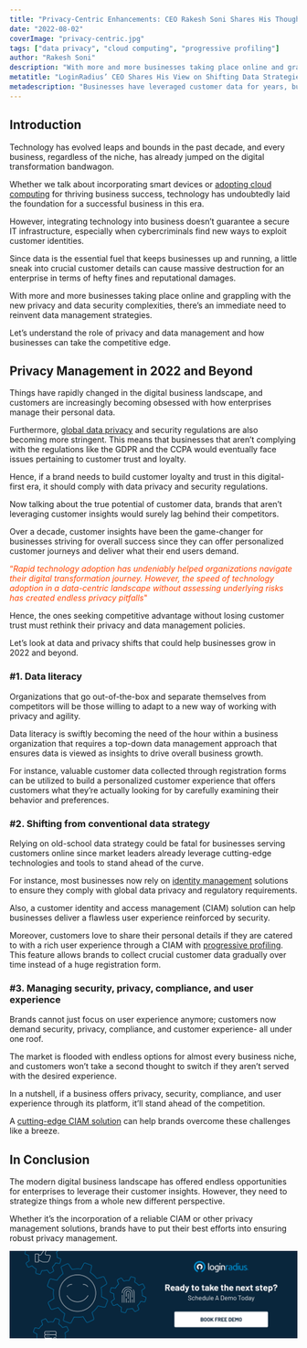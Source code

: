 ```yaml
---
title: "Privacy-Centric Enhancements: CEO Rakesh Soni Shares His Thoughts on Shifting Data Strategies"
date: "2022-08-02"
coverImage: "privacy-centric.jpg"
tags: ["data privacy", "cloud computing", "progressive profiling"]
author: "Rakesh Soni"
description: "With more and more businesses taking place online and grappling with the new privacy and data security complexities, there’s an immediate need to reinvent data management strategies. Let’s understand the role of privacy and data management and how businesses can take the competitive edge."
metatitle: "LoginRadius’ CEO Shares His View on Shifting Data Strategies"
metadescription: "Businesses have leveraged customer data for years, but they need to consider utilizing valuable insights. Read on to know more about data privacy strategies."
---
```



## Introduction

Technology has evolved leaps and bounds in the past decade, and every business, regardless of the niche, has already jumped on the digital transformation bandwagon. 

Whether we talk about incorporating smart devices or [adopting cloud computing](https://www.loginradius.com/blog/identity/what-is-cloud-computing/) for thriving business success, technology has undoubtedly laid the foundation for a successful business in this era. 

However, integrating technology into business doesn’t guarantee a secure IT infrastructure, especially when cybercriminals find new ways to exploit customer identities. 

Since data is the essential fuel that keeps businesses up and running, a little sneak into crucial customer details can cause massive destruction for an enterprise in terms of hefty fines and reputational damages. 

With more and more businesses taking place online and grappling with the new privacy and data security complexities, there’s an immediate need to reinvent data management strategies. 

Let’s understand the role of privacy and data management and how businesses can take the competitive edge. 


## Privacy Management in 2022 and Beyond

Things have rapidly changed in the digital business landscape, and customers are increasingly becoming obsessed with how enterprises manage their personal data. 

Furthermore, [global data privacy](https://www.loginradius.com/customer-privacy/) and security regulations are also becoming more stringent. This means that businesses that aren’t complying with the regulations like the GDPR and the CCPA would eventually face issues pertaining to customer trust and loyalty. 

Hence, if a brand needs to build customer loyalty and trust in this digital-first era, it should comply with data privacy and security regulations. 

Now talking about the true potential of customer data, brands that aren’t leveraging customer insights would surely lag behind their competitors. 

Over a decade, customer insights have been the game-changer for businesses striving for overall success since they can offer personalized customer journeys and deliver what their end users demand. 

<span style="color: #FF4500">“_Rapid technology adoption has undeniably helped organizations navigate their digital transformation journey. However, the speed of technology adoption in a data-centric landscape without assessing underlying risks has created endless privacy pitfalls_"


Hence, the ones seeking competitive advantage without losing customer trust must rethink their privacy and data management policies. 

Let’s look at data and privacy shifts that could help businesses grow in 2022 and beyond. 


### #1. Data literacy 

Organizations that go out-of-the-box and separate themselves from competitors will be those willing to adapt to a new way of working with privacy and agility. 

Data literacy is swiftly becoming the need of the hour within a business organization that requires a top-down data management approach that ensures data is viewed as insights to drive overall business growth. 

For instance, valuable customer data collected through registration forms can be utilized to build a personalized customer experience that offers customers what they’re actually looking for by carefully examining their behavior and preferences. 


### #2. Shifting from conventional data strategy 

Relying on old-school data strategy could be fatal for businesses serving customers online since market leaders already leverage cutting-edge technologies and tools to stand ahead of the curve. 

For instance, most businesses now rely on [identity management](https://www.loginradius.com/blog/identity/digital-identity-management/) solutions to ensure they comply with global data privacy and regulatory requirements. 

Also, a customer identity and access management (CIAM) solution can help businesses deliver a flawless user experience reinforced by security. 

Moreover, customers love to share their personal details if they are catered to with a rich user experience through a CIAM with [progressive profiling](https://www.loginradius.com/progressive-profiling/). This feature allows brands to collect crucial customer data gradually over time instead of a huge registration form. 


### #3. Managing security, privacy, compliance, and user experience

Brands cannot just focus on user experience anymore; customers now demand security, privacy, compliance, and customer experience- all under one roof. 

The market is flooded with endless options for almost every business niche, and customers won’t take a second thought to switch if they aren’t served with the desired experience. 

In a nutshell, if a business offers privacy, security, compliance, and user experience through its platform, it’ll stand ahead of the competition. 

A [cutting-edge CIAM solution](https://www.loginradius.com/) can help brands overcome these challenges like a breeze. 


## In Conclusion

The modern digital business landscape has offered endless opportunities for enterprises to leverage their customer insights. However, they need to strategize things from a whole new different perspective. 

Whether it’s the incorporation of a reliable CIAM or other privacy management solutions, brands have to put their best efforts into ensuring robust privacy management. 

[![LoginRadius Book a Demo](../../assets/book-a-demo-loginradius.png)](https://www.loginradius.com/book-a-demo/)
